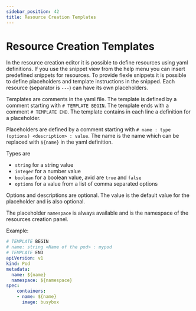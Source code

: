 ```yaml
---
sidebar_position: 42
title: Resource Creation Templates
---
```


# Resource Creation Templates

In the resource creation editor it is possible to define resources using yaml definitions. If you use the snippet view
from the help menu you can insert predefined snippets for resources. To provide flexle snippets it is possible to
define placeholders and template instructions in the snipped. Each resource (separator is `---`) can have its own
placeholders.

Templates are comments in the yaml file. The template is defined by a comment starting with `# TEMPLATE BEGIN`. 
The template ends with a comment `# TEMPLATE END`. The template contains in each line a definition for a placeholder.

Placeholders are defined by a comment starting with `# name : type (options) <description> : value`. The name is the
name which can be replaced with `${name}` in the yaml definition.

Types are
- `string` for a string value
- `integer` for a number value
- `boolean` for a boolean value, avid are `true` and `false`
- `options` for a value from a list of comma separated options

Options and descriptions are optional. The value is the default value for the placeholder and is also optional.

The placeholder `namespace` is always available and is the namespace of the resources creation panel.

Example:

```yaml
# TEMPLATE BEGIN
# name: string <Name of the pod> : mypod
# TEMPLATE END
apiVersion: v1
kind: Pod
metadata:
  name: ${name}
  namespace: ${namespace}
spec:
    containers:
    - name: ${name}
      image: busybox
```


